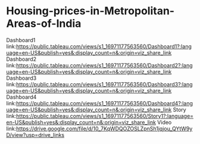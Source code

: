 # Housing-prices-in-Metropolitan-Areas-of-India
Dashboard1 link:https://public.tableau.com/views/s1_16971177563560/Dashboard1?:language=en-US&publish=yes&:display_count=n&:origin=viz_share_link
Dashboard2 link:https://public.tableau.com/views/s1_16971177563560/Dashboard2?:language=en-US&publish=yes&:display_count=n&:origin=viz_share_link
Dashboard3 link:https://public.tableau.com/views/s1_16971177563560/Dashboard3?:language=en-US&publish=yes&:display_count=n&:origin=viz_share_link
Dashboard4 link:https://public.tableau.com/views/s1_16971177563560/Dashboard4?:language=en-US&publish=yes&:display_count=n&:origin=viz_share_link
Story link:https://public.tableau.com/views/s1_16971177563560/Story1?:language=en-US&publish=yes&:display_count=n&:origin=viz_share_link
Video link:https://drive.google.com/file/d/10_7KqWDQOZOSLZpnSh1jqjou_QYtW9yD/view?usp=drive_links
